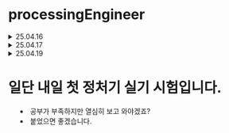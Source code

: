 # processingEngineer

<details> 
    <summary>25.04.16</summary>

# 1. L2TP

# 2. ICMP

# 3. 대리자 -> Proxy

# 4. XML 처리하는 자바스크립트 -> AJAX

# 5. 연결형 통신에 주로 사용되는 방식 -> 가상회선 방식

# 6. 비연결형 통신에서 주로 사용되는 방식 -> 데이터그램 방식

</details>

<details>
    <summary>25.04.17</summary>

# 1. Bridege, Observer

# 2. 수학-> 정형 명세, 비정형 명세

# 3. 자료 흐름, 자료 저장소

# 4. 관계, 함수, 인터페이스

# 5. Pair Programming, Whole Team

# 6. 애자일

# 7. XP

</details>

<details>
    <summary>25.04.19<summary>

# 일단 내일 첫 정처기 실기 시험입니다.

- 공부가 부족하지만 열심히 보고 와야겠죠?
- 붙었으면 좋겠습니다.
</details>
